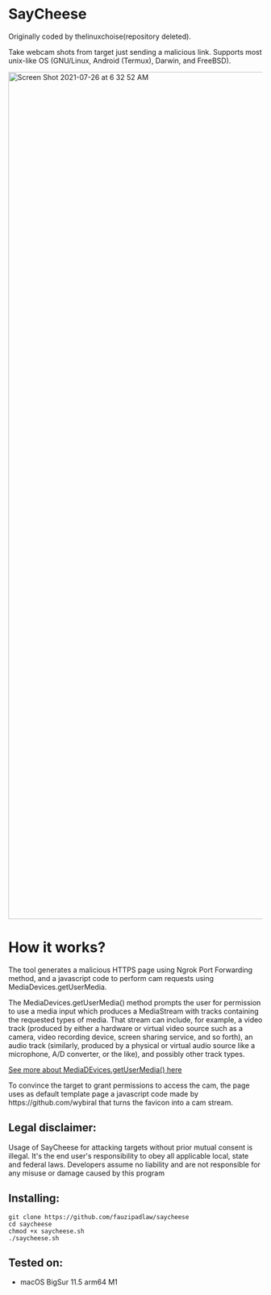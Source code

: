 # SayCheese
Originally coded by thelinuxchoise(repository deleted).

Take webcam shots from target just sending a malicious link. Supports most unix-like OS (GNU/Linux, Android (Termux), Darwin, and FreeBSD).

<img width="1680" alt="Screen Shot 2021-07-26 at 6 32 52 AM" src="https://user-images.githubusercontent.com/15975922/126917036-8fb551c8-ee64-454b-a187-a07d67fabeac.png">


# How it works?
<p>The tool generates a malicious HTTPS page using Ngrok Port Forwarding method, and a javascript code to perform cam requests using MediaDevices.getUserMedia. </p>

<p>The MediaDevices.getUserMedia() method prompts the user for permission to use a media input which produces a MediaStream with tracks containing the requested types of media. That stream can include, for example, a video track (produced by either a hardware or virtual video source such as a camera, video recording device, screen sharing service, and so forth), an audio track (similarly, produced by a physical or virtual audio source like a microphone, A/D converter, or the like), and possibly other track types. </p>

[See more about MediaDEvices.getUserMedia() here](https://developer.mozilla.org/en-US/docs/Web/API/MediaDevices/getUserMedia)
<p> To convince the target to grant permissions to access the cam, the page uses as default template page a javascript code made by https://github.com/wybiral that turns the favicon into a cam stream.</p>

## Legal disclaimer:

Usage of SayCheese for attacking targets without prior mutual consent is illegal. It's the end user's responsibility to obey all applicable local, state and federal laws. Developers assume no liability and are not responsible for any misuse or damage caused by this program 
## Installing:

```
git clone https://github.com/fauzipadlaw/saycheese
cd saycheese
chmod +x saycheese.sh
./saycheese.sh
```

## Tested on:
- macOS BigSur 11.5 arm64 M1
